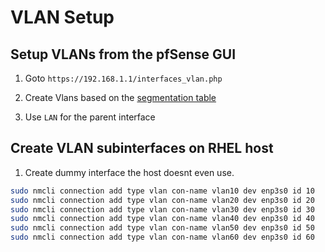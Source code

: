 # VLAN Setup

## Setup VLANs from the pfSense GUI

1. Goto `https://192.168.1.1/interfaces_vlan.php`

2. Create Vlans based on the [segmentation table](https://github.com/hiCozyty/homelab/tree/main?tab=readme-ov-file#lanvlan-segmentation-table)

3. Use `LAN` for the parent interface

## Create VLAN subinterfaces on RHEL host

1. Create dummy interface the host doesnt even use.
```bash
sudo nmcli connection add type vlan con-name vlan10 dev enp3s0 id 10
sudo nmcli connection add type vlan con-name vlan20 dev enp3s0 id 20
sudo nmcli connection add type vlan con-name vlan30 dev enp3s0 id 30
sudo nmcli connection add type vlan con-name vlan40 dev enp3s0 id 40
sudo nmcli connection add type vlan con-name vlan50 dev enp3s0 id 50
sudo nmcli connection add type vlan con-name vlan60 dev enp3s0 id 60
```
